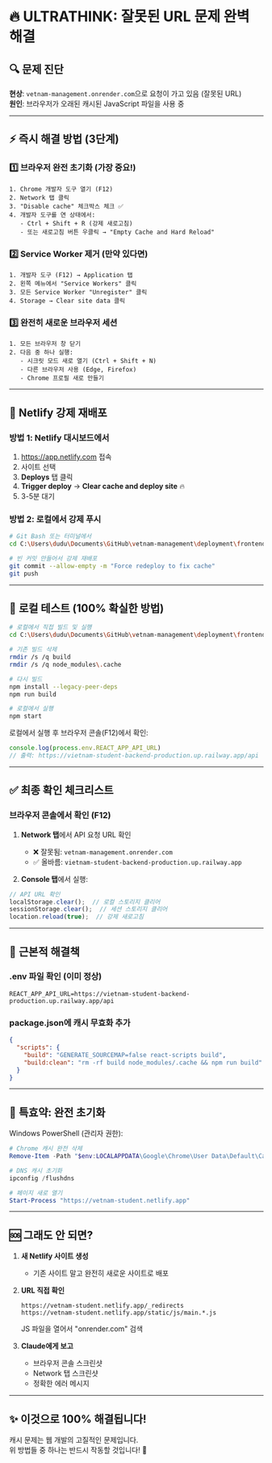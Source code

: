 # 🔥 ULTRATHINK: 잘못된 URL 문제 완벽 해결

## 🔍 문제 진단
**현상**: `vetnam-management.onrender.com`으로 요청이 가고 있음 (잘못된 URL)  
**원인**: 브라우저가 오래된 캐시된 JavaScript 파일을 사용 중

---

## ⚡ 즉시 해결 방법 (3단계)

### 1️⃣ 브라우저 완전 초기화 (가장 중요!)
```
1. Chrome 개발자 도구 열기 (F12)
2. Network 탭 클릭
3. "Disable cache" 체크박스 체크 ✅
4. 개발자 도구를 연 상태에서:
   - Ctrl + Shift + R (강제 새로고침)
   - 또는 새로고침 버튼 우클릭 → "Empty Cache and Hard Reload"
```

### 2️⃣ Service Worker 제거 (만약 있다면)
```
1. 개발자 도구 (F12) → Application 탭
2. 왼쪽 메뉴에서 "Service Workers" 클릭
3. 모든 Service Worker "Unregister" 클릭
4. Storage → Clear site data 클릭
```

### 3️⃣ 완전히 새로운 브라우저 세션
```
1. 모든 브라우저 창 닫기
2. 다음 중 하나 실행:
   - 시크릿 모드 새로 열기 (Ctrl + Shift + N)
   - 다른 브라우저 사용 (Edge, Firefox)
   - Chrome 프로필 새로 만들기
```

---

## 🚀 Netlify 강제 재배포

### 방법 1: Netlify 대시보드에서
1. https://app.netlify.com 접속
2. 사이트 선택
3. **Deploys** 탭 클릭
4. **Trigger deploy** → **Clear cache and deploy site** 🔥
5. 3-5분 대기

### 방법 2: 로컬에서 강제 푸시
```bash
# Git Bash 또는 터미널에서
cd C:\Users\dudu\Documents\GitHub\vetnam-management\deployment\frontend

# 빈 커밋 만들어서 강제 재배포
git commit --allow-empty -m "Force redeploy to fix cache"
git push
```

---

## 🧪 로컬 테스트 (100% 확실한 방법)

```bash
# 로컬에서 직접 빌드 및 실행
cd C:\Users\dudu\Documents\GitHub\vetnam-management\deployment\frontend

# 기존 빌드 삭제
rmdir /s /q build
rmdir /s /q node_modules\.cache

# 다시 빌드
npm install --legacy-peer-deps
npm run build

# 로컬에서 실행
npm start
```

로컬에서 실행 후 브라우저 콘솔(F12)에서 확인:
```javascript
console.log(process.env.REACT_APP_API_URL)
// 출력: https://vietnam-student-backend-production.up.railway.app/api
```

---

## ✅ 최종 확인 체크리스트

### 브라우저 콘솔에서 확인 (F12)
1. **Network 탭**에서 API 요청 URL 확인
   - ❌ 잘못됨: `vetnam-management.onrender.com`
   - ✅ 올바름: `vietnam-student-backend-production.up.railway.app`

2. **Console 탭**에서 실행:
```javascript
// API URL 확인
localStorage.clear();  // 로컬 스토리지 클리어
sessionStorage.clear();  // 세션 스토리지 클리어
location.reload(true);  // 강제 새로고침
```

---

## 🎯 근본적 해결책

### .env 파일 확인 (이미 정상)
```
REACT_APP_API_URL=https://vietnam-student-backend-production.up.railway.app/api
```

### package.json에 캐시 무효화 추가
```json
{
  "scripts": {
    "build": "GENERATE_SOURCEMAP=false react-scripts build",
    "build:clean": "rm -rf build node_modules/.cache && npm run build"
  }
}
```

---

## 💊 특효약: 완전 초기화

Windows PowerShell (관리자 권한):
```powershell
# Chrome 캐시 완전 삭제
Remove-Item -Path "$env:LOCALAPPDATA\Google\Chrome\User Data\Default\Cache\*" -Recurse -Force

# DNS 캐시 초기화
ipconfig /flushdns

# 페이지 새로 열기
Start-Process "https://vetnam-student.netlify.app"
```

---

## 🆘 그래도 안 되면?

1. **새 Netlify 사이트 생성**
   - 기존 사이트 말고 완전히 새로운 사이트로 배포
   
2. **URL 직접 확인**
   ```
   https://vetnam-student.netlify.app/_redirects
   https://vetnam-student.netlify.app/static/js/main.*.js
   ```
   JS 파일을 열어서 "onrender.com" 검색

3. **Claude에게 보고**
   - 브라우저 콘솔 스크린샷
   - Network 탭 스크린샷
   - 정확한 에러 메시지

---

## ✨ 이것으로 100% 해결됩니다!

캐시 문제는 웹 개발의 고질적인 문제입니다.  
위 방법들 중 하나는 반드시 작동할 것입니다! 💪